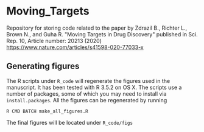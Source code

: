# Moving_Targets
Repository for storing code related to the paper by Zdrazil B., Richter L., Brown N., and Guha R. "Moving Targets in Drug Discovery" published in Sci. Rep. 10, Article number: 20213 (2020)
https://www.nature.com/articles/s41598-020-77033-x

## Generating figures

The R scripts under `R_code` will regenerate the figures used in the manuscript. It has been tested with R 3.5.2 on OS X. The scripts use a number of packages, some of which you may need to install via `install.packages`. All the figures can be regenerated by running
```
R CMD BATCH make_all_figures.R
```
The final figures will be located under `R_code/figs`
